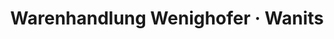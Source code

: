 ---
title: "Warenhandlung Wenighofer · Wanits"
url: /wien/warenhandlung-wenighofer-wanits/
shop: Feinkost
---